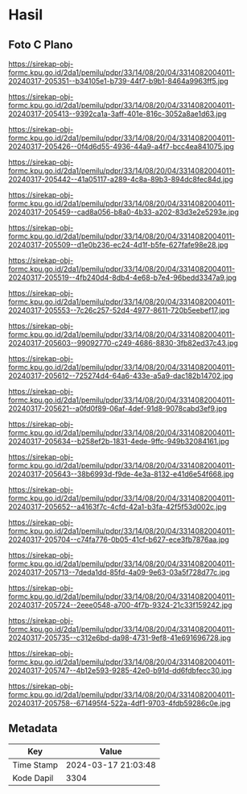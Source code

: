 # Hasil

## Foto C Plano

https://sirekap-obj-formc.kpu.go.id/2da1/pemilu/pdpr/33/14/08/20/04/3314082004011-20240317-205351--b34105e1-b739-44f7-b9b1-8464a9963ff5.jpg

https://sirekap-obj-formc.kpu.go.id/2da1/pemilu/pdpr/33/14/08/20/04/3314082004011-20240317-205413--9392ca1a-3aff-401e-816c-3052a8ae1d63.jpg

https://sirekap-obj-formc.kpu.go.id/2da1/pemilu/pdpr/33/14/08/20/04/3314082004011-20240317-205426--0f4d6d55-4936-44a9-a4f7-bcc4ea841075.jpg

https://sirekap-obj-formc.kpu.go.id/2da1/pemilu/pdpr/33/14/08/20/04/3314082004011-20240317-205442--41a05117-a289-4c8a-89b3-894dc8fec84d.jpg

https://sirekap-obj-formc.kpu.go.id/2da1/pemilu/pdpr/33/14/08/20/04/3314082004011-20240317-205459--cad8a056-b8a0-4b33-a202-83d3e2e5293e.jpg

https://sirekap-obj-formc.kpu.go.id/2da1/pemilu/pdpr/33/14/08/20/04/3314082004011-20240317-205509--d1e0b236-ec24-4d1f-b5fe-627fafe98e28.jpg

https://sirekap-obj-formc.kpu.go.id/2da1/pemilu/pdpr/33/14/08/20/04/3314082004011-20240317-205519--4fb240d4-8db4-4e68-b7e4-96bedd3347a9.jpg

https://sirekap-obj-formc.kpu.go.id/2da1/pemilu/pdpr/33/14/08/20/04/3314082004011-20240317-205553--7c26c257-52d4-4977-8611-720b5eebef17.jpg

https://sirekap-obj-formc.kpu.go.id/2da1/pemilu/pdpr/33/14/08/20/04/3314082004011-20240317-205603--99092770-c249-4686-8830-3fb82ed37c43.jpg

https://sirekap-obj-formc.kpu.go.id/2da1/pemilu/pdpr/33/14/08/20/04/3314082004011-20240317-205612--725274d4-64a6-433e-a5a9-dac182b14702.jpg

https://sirekap-obj-formc.kpu.go.id/2da1/pemilu/pdpr/33/14/08/20/04/3314082004011-20240317-205621--a0fd0f89-06af-4def-91d8-9078cabd3ef9.jpg

https://sirekap-obj-formc.kpu.go.id/2da1/pemilu/pdpr/33/14/08/20/04/3314082004011-20240317-205634--b258ef2b-1831-4ede-9ffc-949b32084161.jpg

https://sirekap-obj-formc.kpu.go.id/2da1/pemilu/pdpr/33/14/08/20/04/3314082004011-20240317-205643--38b6993d-f9de-4e3a-8132-e41d6e54f668.jpg

https://sirekap-obj-formc.kpu.go.id/2da1/pemilu/pdpr/33/14/08/20/04/3314082004011-20240317-205652--a4163f7c-4cfd-42a1-b3fa-42f5f53d002c.jpg

https://sirekap-obj-formc.kpu.go.id/2da1/pemilu/pdpr/33/14/08/20/04/3314082004011-20240317-205704--c74fa776-0b05-41cf-b627-ece3fb7876aa.jpg

https://sirekap-obj-formc.kpu.go.id/2da1/pemilu/pdpr/33/14/08/20/04/3314082004011-20240317-205713--7deda1dd-85fd-4a09-9e63-03a5f728d77c.jpg

https://sirekap-obj-formc.kpu.go.id/2da1/pemilu/pdpr/33/14/08/20/04/3314082004011-20240317-205724--2eee0548-a700-4f7b-9324-21c33f159242.jpg

https://sirekap-obj-formc.kpu.go.id/2da1/pemilu/pdpr/33/14/08/20/04/3314082004011-20240317-205735--c312e6bd-da98-4731-9ef8-41e691696728.jpg

https://sirekap-obj-formc.kpu.go.id/2da1/pemilu/pdpr/33/14/08/20/04/3314082004011-20240317-205747--4b12e593-9285-42e0-b91d-dd6fdbfecc30.jpg

https://sirekap-obj-formc.kpu.go.id/2da1/pemilu/pdpr/33/14/08/20/04/3314082004011-20240317-205758--671495f4-522a-4df1-9703-4fdb59286c0e.jpg


## Metadata

| Key        | Value               |
| ---------- | ------------------- |
| Time Stamp | 2024-03-17 21:03:48 |
| Kode Dapil | 3304                |



